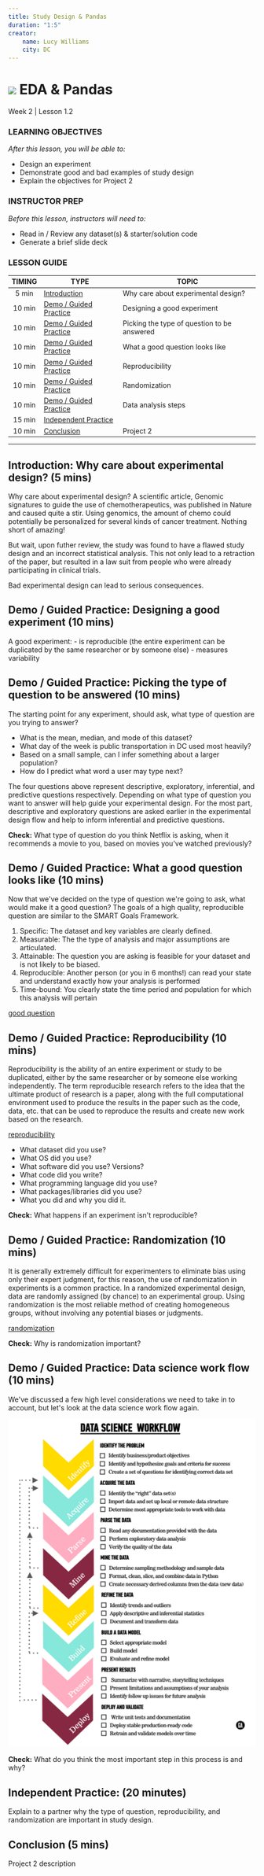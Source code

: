 ```yaml
---
title: Study Design & Pandas
duration: "1:5"
creator:
    name: Lucy Williams
    city: DC
---
```


# ![](https://ga-dash.s3.amazonaws.com/production/assets/logo-9f88ae6c9c3871690e33280fcf557f33.png) EDA & Pandas
Week 2 | Lesson 1.2

### LEARNING OBJECTIVES
*After this lesson, you will be able to:*
- Design an experiment
- Demonstrate good and bad examples of study design
- Explain the objectives for Project 2 


### INSTRUCTOR PREP
*Before this lesson, instructors will need to:*
- Read in / Review any dataset(s) & starter/solution code
- Generate a brief slide deck


### LESSON GUIDE
| TIMING  | TYPE  | TOPIC  |
|:-:|---|---|
| 5 min  | [Introduction](#introduction)   | Why care about experimental design?  |
| 10 min  | [Demo / Guided Practice](#demo)  | Designing a good experiment |
| 10 min  | [Demo / Guided Practice](#demo)  | Picking the type of question to be answered |
| 10 min  | [Demo / Guided Practice](#demo)  | What a good question looks like  |
| 10 min  | [Demo / Guided Practice](#demo)  | Reproducibility |
| 10 min  | [Demo / Guided Practice](#demo)  | Randomization |
| 10 min  | [Demo / Guided Practice](#demo)  | Data analysis steps |
| 15 min  | [Independent Practice](#ind-practice)  |   |
| 10 min  | [Conclusion](#conclusion)  | Project 2  |

---

<a name="Why care about experimental design?"></a>
## Introduction: Why care about experimental design? (5 mins)

Why care about experimental design? A scientific article, Genomic signatures to guide the use of 
chemotherapeutics, was published in Nature and caused quite a stir. Using genomics, 
the amount of chemo could potentially be personalized for several kinds of cancer
treatment. Nothing short of amazing! 

But wait, upon futher review, the study was found to have a flawed study design and an
incorrect statistical analysis. This not only lead to a retraction of the paper, but
resulted in a law suit from people who were already participating in clinical trials. 

Bad experimental design can lead to serious consequences. 




<a name="Designing a good experiment"></a>
## Demo / Guided Practice: Designing a good experiment (10 mins)

A good experiment: 
    - is reproducible (the entire experiment can be duplicated by the same researcher or by someone else)
    - measures variability 



<a name="Picking the type of question to be answered"></a>
## Demo / Guided Practice: Picking the type of question to be answered (10 mins)

The starting point for any experiment, should ask, what type of question are you trying to answer? 
- What is the mean, median, and mode of this dataset? 
- What day of the week is public transportation in DC used most heavily? 
- Based on a small sample, can I infer something about a larger population? 
- How do I predict what word a user may type next? 

The four questions above represent descriptive, exploratory, inferential, and predictive
questions respectively. Depending on what type of question you want to answer will help guide
your experimental design. For the most part, descriptive and exploratory questions are 
asked earlier in the experimental design flow and help to inform inferential and 
predictive questions. 

**Check:** What type of question do you think Netflix is asking, when it recommends a movie
to you, based on movies you've watched previously? 




<a name="What a good question looks like"></a>
## Demo / Guided Practice: What a good question looks like (10 mins)

Now that we've decided on the type of question we're going to ask, what would make it a good question? 
The goals of a high quality, reproducible question are similar to the SMART Goals Framework.

1. Specific: The dataset and key variables are clearly defined.
2. Measurable: The the type of analysis and major assumptions are articulated.
3. Attainable: The question you are asking is feasible for your dataset and is not likely to be biased.
4. Reproducible: Another person (or you in 6 months!) can read your state and understand exactly how your analysis is performed
5. Time-bound: You clearly state the time period and population for which this analysis will pertain

[good question](https://github.com/generalassembly-studio/ds-curriculum/tree/master/lessons/lesson-03)



<a name="Reproducibility"></a>
## Demo / Guided Practice: Reproducibility (10 mins)

Reproducibility is the ability of an entire experiment or study to be duplicated, 
either by the same researcher or by someone else working independently. The term 
reproducible research refers to the idea that the ultimate product of 
research is a paper, along with the full computational environment used 
to produce the results in the paper such as the code, data, etc. that can be used 
to reproduce the results and create new work based on the research.

[reproducibility](https://en.wikipedia.org/wiki/Reproducibility)

- What dataset did you use? 
- What OS did you use? 
- What software did you use? Versions?
- What code did you write? 
- What programming language did you use? 
- What packages/libraries did you use? 
- What you did and why you did it. 

**Check:** What happens if an experiment isn't reproducible? 




<a name="Randomization"></a>
## Demo / Guided Practice: Randomization (10 mins)

It is generally extremely difficult for experimenters to eliminate bias using only their 
expert judgment, for this reason, the use of randomization in experiments is a common 
practice. In a randomized experimental design, data are randomly assigned (by chance) to 
an experimental group. Using randomization is the most reliable method of creating 
homogeneous groups, without involving any potential biases or judgments.

[randomization](http://www.stat.yale.edu/Courses/1997-98/101/expdes.htm)

**Check:** Why is randomization important? 




<a name="Data science work flow"></a>
## Demo / Guided Practice: Data science work flow (10 mins)

We've discussed a few high level considerations we need to take in to account, but let's look at the data science work
flow again. 

![](./assets/images/ga%20ds%20work%20flow.png)

**Check:** What do you think the most important step in this process is and why? 



<a name="ind-practice"></a>
## Independent Practice: (20 minutes)
Explain to a partner why the type of question, reproducibility, and randomization are important
in study design. 


<a name="conclusion"></a>
## Conclusion (5 mins)
Project 2 description


